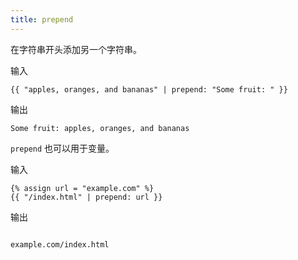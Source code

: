 ```yaml
---
title: prepend
---
```


在字符串开头添加另一个字符串。

输入
```liquid
{{ "apples, oranges, and bananas" | prepend: "Some fruit: " }}
```

输出
```text
Some fruit: apples, oranges, and bananas
```

`prepend` 也可以用于变量。

输入
```liquid
{% assign url = "example.com" %}
{{ "/index.html" | prepend: url }}
```

输出
```text

example.com/index.html
```
